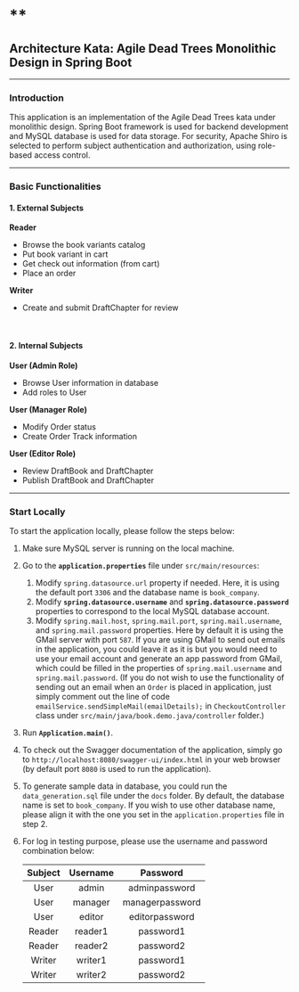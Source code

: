 # **

## Architecture Kata: Agile Dead Trees Monolithic Design in Spring Boot

---

### Introduction
This application is an implementation of the Agile Dead Trees kata under monolithic design. Spring Boot framework is used for backend development and MySQL database is used for data storage. For security, Apache Shiro is selected to perform subject authentication and authorization, using role-based access control.

---

### Basic Functionalities
#### 1. External Subjects
**Reader**
* Browse the book variants catalog
* Put book variant in cart
* Get check out information (from cart)
* Place an order

**Writer**
* Create and submit DraftChapter for review

&nbsp;

#### 2. Internal Subjects
**User (Admin Role)**
* Browse User information in database
* Add roles to User



**User (Manager Role)**
* Modify Order status
* Create Order Track information



**User (Editor Role)**
* Review DraftBook and DraftChapter
* Publish DraftBook and DraftChapter



---

### Start Locally
To start the application locally, please follow the steps below:
1. Make sure MySQL server is running on the local machine.
2. Go to the **`application.properties`** file under `src/main/resources`:
   1. Modify `spring.datasource.url` property if needed. Here, it is using the default port `3306` and the database name is `book_company`.
   2. Modify **`spring.datasource.username`** and **`spring.datasource.password`** properties to correspond to the local MySQL database account.
   3. Modify `spring.mail.host`, `spring.mail.port`, `spring.mail.username`, and `spring.mail.password` properties. Here by default it is using the GMail server with port `587`. If you are using GMail to send out emails in the application, you could leave it as it is but you would need to use your email account and generate an app password from GMail, which could be filled in the properties of `spring.mail.username` and `spring.mail.password`. (If you do not wish to use the functionality of sending out an email when an `Order` is placed in application, just simply comment out the line of code `emailService.sendSimpleMail(emailDetails);` in `CheckoutController` class under `src/main/java/book.demo.java/controller` folder.)
3. Run **`Application.main()`**.
4. To check out the Swagger documentation of the application, simply go to `http://localhost:8080/swagger-ui/index.html` in your web browser (by default port `8080` is used to run the application).
5. To generate sample data in database, you could run the `data_generation.sql` file under the `docs` folder. By default, the database name is set to `book_company`. If you wish to use other database name, please align it with the one you set in the `application.properties` file in step 2.
6. For log in testing purpose, please use the username and password combination below:
   
   | **Subject** | **Username** | **Password**    |
   |:-----------:|:------------:|:---------------:|
   | User        | admin        | adminpassword   |
   | User        | manager      | managerpassword |
   | User        | editor       | editorpassword  |
   | Reader      | reader1      | password1       |
   | Reader      | reader2      | password2       |
   | Writer      | writer1      | password1       |
   | Writer      | writer2      | password2       |

